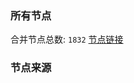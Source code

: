 ### 所有节点
合并节点总数: `1832`
[节点链接](https://raw.githubusercontent.com/rzhy1/11/master/sub/sub_merge_base64.txt)

### 节点来源